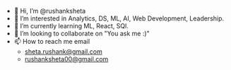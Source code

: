 - 👋 Hi, I’m @rushanksheta
- 👀 I’m interested in Analytics, DS, ML, AI, Web Development, Leadership.
- 🌱 I’m currently learning ML, React, SQl.
- 💞️ I’m looking to collaborate on "You ask me :)" 
- 📫 How to reach me email 
   - [sheta.rushank@gmail.com](mailto:sheta.rushank@gmail.com)
   - [rushanksheta00@gmail.com](mailto:rushanksheta00@gmail.com)

<!---
rushanksheta/rushanksheta is a ✨ special ✨ repository because its `README.md` (this file) appears on your GitHub profile.
You can click the Preview link to take a look at your changes.
--->

